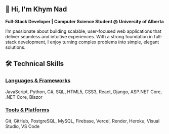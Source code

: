 ## 👋 Hi, I'm Khym Nad

**Full-Stack Developer | Computer Science Student @ University of Alberta**

I’m passionate about building scalable, user-focused web applications that deliver seamless and intuitive experiences. With a strong foundation in full-stack development, I enjoy turning complex problems into simple, elegant solutions.

## 🛠️ Technical Skills

### <u><strong>Languages & Frameworks</strong></u>

JavaScript, Python, C#, SQL, HTML5, CSS3, React, Django, ASP.NET Core, .NET Core, Blazor

### <u><strong>Tools & Platforms</strong></u>

Git, GitHub, PostgreSQL, MySQL, Firebase, Vercel, Render, Heroku, Visual Studio, VS Code
